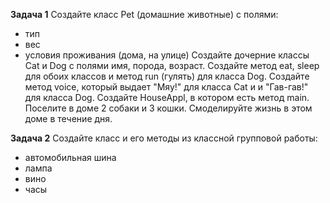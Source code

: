 **Задача 1**
Создайте класс Pet (домашние животные) с полями:
- тип
- вес
- условия проживания (дома, на улице)
Создайте дочерние классы Cat и Dog c полями имя, порода, возраст.
Создайте метод eat, sleep для обоих классов и метод run (гулять) 
для класса Dog.
Создайте метод voice, который выдает "Мяу!" для класса Cat и 
и "Гав-гав!" для класса Dog.
Создайте HouseAppl, в котором есть метод main.
Поселите в доме 2 собаки и 3 кошки.
Смоделируйте жизнь в этом доме в течение дня.

**Задача 2**
Создайте класс и его методы из классной групповой работы: 
- автомобильная шина
- лампа
- вино
- часы


